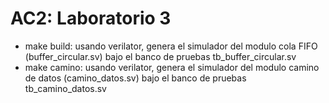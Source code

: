 # AC2: Laboratorio 3

- make build: usando verilator, genera el simulador del modulo cola FIFO (buffer_circular.sv) bajo el banco de pruebas tb_buffer_circular.sv
- make camino: usando verilator, genera el simulador del modulo camino de datos (camino_datos.sv) bajo el banco de pruebas tb_camino_datos.sv


